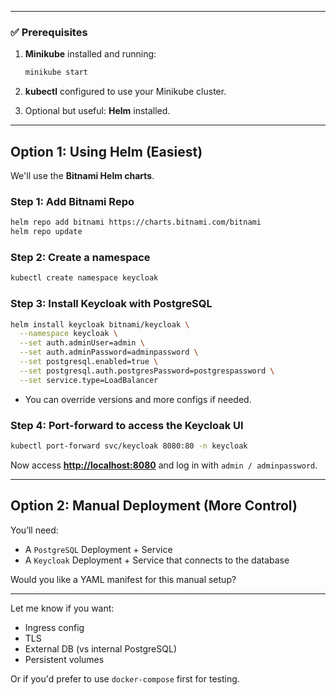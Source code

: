 
---

### ✅ Prerequisites

1. **Minikube** installed and running:

   ```bash
   minikube start
   ```

2. **kubectl** configured to use your Minikube cluster.

3. Optional but useful: **Helm** installed.

---

## Option 1: Using Helm (Easiest)

We'll use the **Bitnami Helm charts**.

### Step 1: Add Bitnami Repo

```bash
helm repo add bitnami https://charts.bitnami.com/bitnami
helm repo update
```

### Step 2: Create a namespace

```bash
kubectl create namespace keycloak
```

### Step 3: Install Keycloak with PostgreSQL

```bash
helm install keycloak bitnami/keycloak \
  --namespace keycloak \
  --set auth.adminUser=admin \
  --set auth.adminPassword=adminpassword \
  --set postgresql.enabled=true \
  --set postgresql.auth.postgresPassword=postgrespassword \
  --set service.type=LoadBalancer
```

* You can override versions and more configs if needed.

### Step 4: Port-forward to access the Keycloak UI

```bash
kubectl port-forward svc/keycloak 8080:80 -n keycloak
```

Now access **[http://localhost:8080](http://localhost:8080)** and log in with `admin / adminpassword`.

---

## Option 2: Manual Deployment (More Control)

You’ll need:

* A `PostgreSQL` Deployment + Service
* A `Keycloak` Deployment + Service that connects to the database

Would you like a YAML manifest for this manual setup?

---

Let me know if you want:

* Ingress config
* TLS
* External DB (vs internal PostgreSQL)
* Persistent volumes

Or if you'd prefer to use `docker-compose` first for testing.
